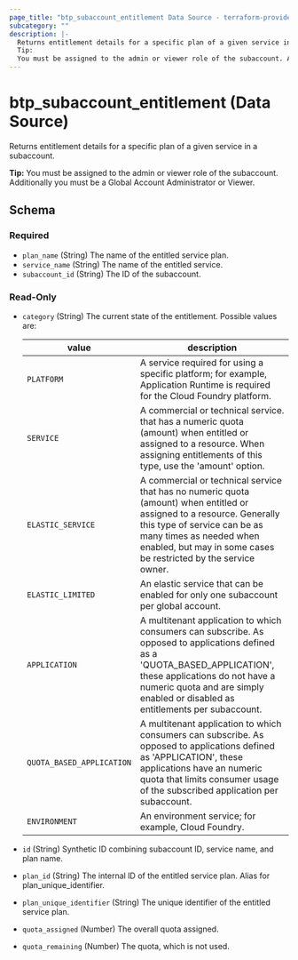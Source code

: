 ```yaml
---
page_title: "btp_subaccount_entitlement Data Source - terraform-provider-btp"
subcategory: ""
description: |-
  Returns entitlement details for a specific plan of a given service in a subaccount.
  Tip:
  You must be assigned to the admin or viewer role of the subaccount. Additionally you must be a Global Account Administrator or Viewer.
---
```


# btp_subaccount_entitlement (Data Source)

Returns entitlement details for a specific plan of a given service in a subaccount.

__Tip:__
You must be assigned to the admin or viewer role of the subaccount. Additionally you must be a Global Account Administrator or Viewer.



<!-- schema generated by tfplugindocs -->
## Schema

### Required

- `plan_name` (String) The name of the entitled service plan.
- `service_name` (String) The name of the entitled service.
- `subaccount_id` (String) The ID of the subaccount.

### Read-Only

- `category` (String) The current state of the entitlement. Possible values are: 
 
  | value | description | 
  | --- | --- | 
  | `PLATFORM` |  A service required for using a specific platform; for example, Application Runtime is required for the Cloud Foundry platform. | 
  | `SERVICE` | A commercial or technical service. that has a numeric quota (amount) when entitled or assigned to a resource. When assigning entitlements of this type, use the 'amount' option. | 
  | `ELASTIC_SERVICE` | A commercial or technical service that has no numeric quota (amount) when entitled or assigned to a resource. Generally this type of service can be as many times as needed when enabled, but may in some cases be restricted by the service owner. | 
  | `ELASTIC_LIMITED` | An elastic service that can be enabled for only one subaccount per global account. | 
  | `APPLICATION` | A multitenant application to which consumers can subscribe. As opposed to applications defined as a 'QUOTA_BASED_APPLICATION', these applications do not have a numeric quota and are simply enabled or disabled as entitlements per subaccount. | 
  | `QUOTA_BASED_APPLICATION` | A multitenant application to which consumers can subscribe. As opposed to applications defined as 'APPLICATION', these applications have an numeric quota that limits consumer usage of the subscribed application per subaccount. | 
  | `ENVIRONMENT` |  An environment service; for example, Cloud Foundry. |
- `id` (String) Synthetic ID combining subaccount ID, service name, and plan name.
- `plan_id` (String) The internal ID of the entitled service plan. Alias for plan_unique_identifier.
- `plan_unique_identifier` (String) The unique identifier of the entitled service plan.
- `quota_assigned` (Number) The overall quota assigned.
- `quota_remaining` (Number) The quota, which is not used.